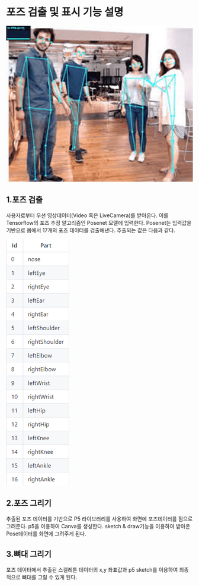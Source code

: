 # 포즈 검출 및 표시 기능 설명
<img src="./data/img/thumb.jpg">


## 1.포즈 검출
사용자로부터 우선 영상데이터(Video 혹은 LiveCamera)를 받아온다. 이를 Tensorflow의 포즈 추정 알고리즘인 Posenet 모델에 입력한다. Posenet는 입력값을 기반으로 몸에서 17개의 포즈 데이터를 검출해낸다. 추출되는 값은 다음과 같다.

<img src="./data/img/pose_data.PNG">

## 2.포즈 그리기
추출된 포즈 데이터를 기반으로 P5 라이브러리를 사용하여 화면에 포즈데이터를 점으로 그려준다. p5을 이용하여 Canva를 생성한다. sketch & draw기능을 이용하여 받아온 Pose데이터를 화면에 그려주게 된다.

## 3.뼈대 그리기
포즈 데이터에서 추출된 스켈레톤 데이터의 x,y 좌표값과 p5 sketch를 이용하여 최종적으로 뼈대를 그릴 수 있게 된다.


